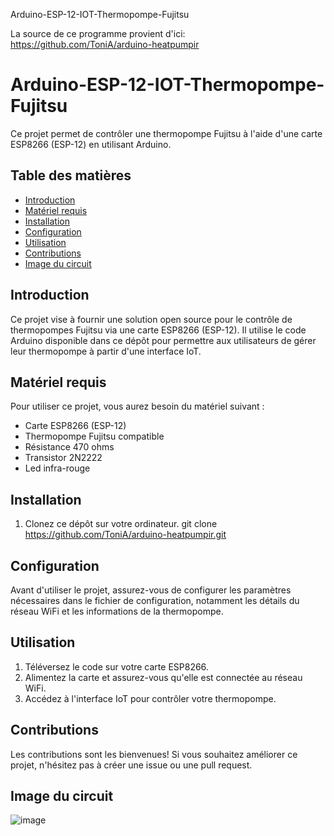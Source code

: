 Arduino-ESP-12-IOT-Thermopompe-Fujitsu

La source de ce programme provient d'ici:
https://github.com/ToniA/arduino-heatpumpir

# Arduino-ESP-12-IOT-Thermopompe-Fujitsu

Ce projet permet de contrôler une thermopompe Fujitsu à l'aide d'une carte ESP8266 (ESP-12) en utilisant Arduino.

## Table des matières
- [Introduction](#introduction)
- [Matériel requis](#matériel-requis)
- [Installation](#installation)
- [Configuration](#configuration)
- [Utilisation](#utilisation)
- [Contributions](#contributions)
- [Image du circuit](#Image-du-circuit)

## Introduction
Ce projet vise à fournir une solution open source pour le contrôle de thermopompes Fujitsu via une carte ESP8266 (ESP-12). Il utilise le code Arduino disponible dans ce dépôt pour permettre aux utilisateurs de gérer leur thermopompe à partir d'une interface IoT.

## Matériel requis
Pour utiliser ce projet, vous aurez besoin du matériel suivant :
- Carte ESP8266 (ESP-12)
- Thermopompe Fujitsu compatible
- Résistance 470 ohms
- Transistor 2N2222
- Led infra-rouge

## Installation
1. Clonez ce dépôt sur votre ordinateur.
git clone https://github.com/ToniA/arduino-heatpumpir.git


## Configuration
Avant d'utiliser le projet, assurez-vous de configurer les paramètres nécessaires dans le fichier de configuration, notamment les détails du réseau WiFi et les informations de la thermopompe.

## Utilisation
1. Téléversez le code sur votre carte ESP8266.
2. Alimentez la carte et assurez-vous qu'elle est connectée au réseau WiFi.
3. Accédez à l'interface IoT pour contrôler votre thermopompe.

## Contributions
Les contributions sont les bienvenues! Si vous souhaitez améliorer ce projet, n'hésitez pas à créer une issue ou une pull request.

## Image du circuit
![image](https://github.com/Boudha25/Arduino-ESP-12-IOT-Thermopompe-Fujitsu/assets/143884421/7a1b5518-d08b-4315-9c88-a074b5d46f27)


